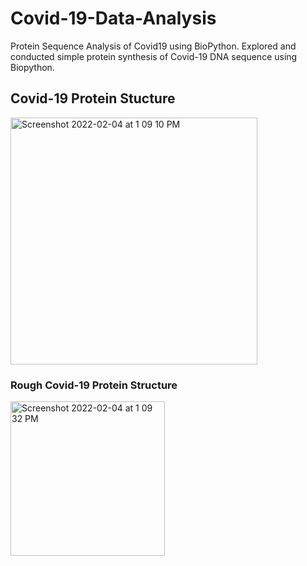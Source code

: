 # Covid-19-Data-Analysis

Protein Sequence Analysis of Covid19 using BioPython. Explored and conducted simple protein synthesis of Covid-19 DNA sequence using Biopython. 

## Covid-19 Protein Stucture 
<img width="395" alt="Screenshot 2022-02-04 at 1 09 10 PM" src="https://user-images.githubusercontent.com/83464019/152534685-61442450-46be-4ae4-9986-f1a5fa681ac5.png">

### Rough Covid-19 Protein Structure
<img width="247" alt="Screenshot 2022-02-04 at 1 09 32 PM" src="https://user-images.githubusercontent.com/83464019/152534780-a73c5396-b6bd-455c-85ef-7d1b12b4fc2e.png">
